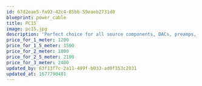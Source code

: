 ```yaml
---
id: 67d2eae5-fa93-42c4-85bb-59eaeb2731d0
blueprint: power_cable
title: PC15
image: pc15.jpg
description: 'Perfect choice for all source components, DACs, preamps, and small integrated amplifiers with modest current requirements.'
price_for_1_meter: 1200
price_for_1_5_meter: 1500
price_for_2_meter: 1800
price_for_2_5_meter: 2100
price_for_3_meter: 2400
updated_by: 63f13f7c-2a11-499f-b033-ad0f353c2031
updated_at: 1677790481
---
```

